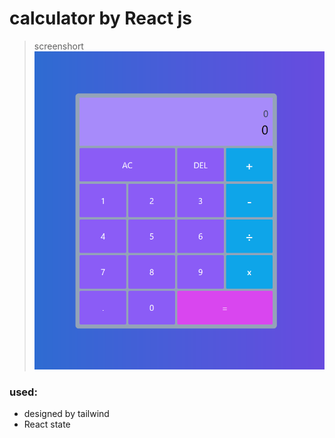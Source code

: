 # calculator by React js
>screenshort
![screenshort](./Screenshot_1.png)

### used:
- designed by tailwind
- React state

